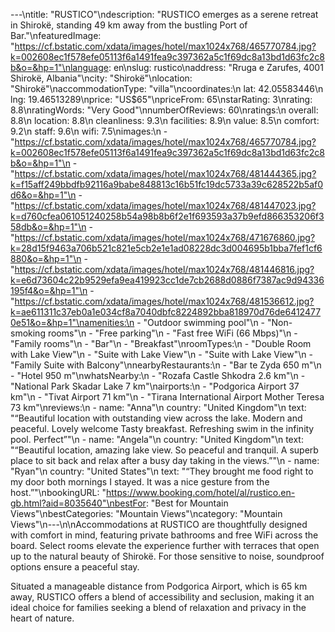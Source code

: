 ---\ntitle: "RUSTICO"\ndescription: "RUSTICO emerges as a serene retreat in Shirokë, standing 49 km away from the bustling Port of Bar."\nfeaturedImage: "https://cf.bstatic.com/xdata/images/hotel/max1024x768/465770784.jpg?k=002608ec1f578efe05113f6a1491fea9c397362a5c1f69dc8a13bd1d63fc2c8b&o=&hp=1"\nlanguage: en\nslug: rustico\naddress: "Rruga e Zarufes, 4001 Shirokë, Albania"\ncity: "Shirokë"\nlocation: "Shirokë"\naccommodationType: "villa"\ncoordinates:\n  lat: 42.05583446\n  lng: 19.46513289\nprice: "US$65"\npriceFrom: 65\nstarRating: 3\nrating: 8.8\nratingWords: "Very Good"\nnumberOfReviews: 60\nratings:\n  overall: 8.8\n  location: 8.8\n  cleanliness: 9.3\n  facilities: 8.9\n  value: 8.5\n  comfort: 9.2\n  staff: 9.6\n  wifi: 7.5\nimages:\n  - "https://cf.bstatic.com/xdata/images/hotel/max1024x768/465770784.jpg?k=002608ec1f578efe05113f6a1491fea9c397362a5c1f69dc8a13bd1d63fc2c8b&o=&hp=1"\n  - "https://cf.bstatic.com/xdata/images/hotel/max1024x768/481444365.jpg?k=f15aff249bbdfb92116a9babe848813c16b51fc19dc5733a39c628522b5af0d6&o=&hp=1"\n  - "https://cf.bstatic.com/xdata/images/hotel/max1024x768/481447023.jpg?k=d760cfea061051240258b54a98b8b6f2e1f693593a37b9efd866353206f358db&o=&hp=1"\n  - "https://cf.bstatic.com/xdata/images/hotel/max1024x768/471676860.jpg?k=28d15f9463a706b521c821e5cb2e1e1ad08228dc3d004695b1bba7fef1cf6880&o=&hp=1"\n  - "https://cf.bstatic.com/xdata/images/hotel/max1024x768/481446816.jpg?k=e6d73604c22b9529efa9ea419923cc1de7cb2688d0886f7387ac9d94336195f4&o=&hp=1"\n  - "https://cf.bstatic.com/xdata/images/hotel/max1024x768/481536612.jpg?k=ae611311c37eb0a1e034cf8a7040dbfc8224892bba818970d76de64124770e51&o=&hp=1"\namenities:\n  - "Outdoor swimming pool"\n  - "Non-smoking rooms"\n  - "Free parking"\n  - "Fast free WiFi (66 Mbps)"\n  - "Family rooms"\n  - "Bar"\n  - "Breakfast"\nroomTypes:\n  - "Double Room with Lake View"\n  - "Suite with Lake View"\n  - "Suite with Lake View"\n  - "Family Suite with Balcony"\nnearbyRestaurants:\n  - "Bar te Zyda 650 m"\n  - "Hotel 950 m"\nwhatsNearby:\n  - "Rozafa Castle Shkodra 2.6 km"\n  - "National Park Skadar Lake 7 km"\nairports:\n  - "Podgorica Airport 37 km"\n  - "Tivat Airport 71 km"\n  - "Tirana International Airport Mother Teresa 73 km"\nreviews:\n  - name: "Anna"\n    country: "United Kingdom"\n    text: "“Beautiful location with outstanding view across the lake. Modern and peaceful.
Lovely welcome
Tasty breakfast. Refreshing swim in the infinity pool.
Perfect”"\n  - name: "Angela"\n    country: "United Kingdom"\n    text: "“Beautiful location, amazing lake view. So peaceful and tranquil. A superb place to sit back and relax after a busy day taking in the views.”"\n  - name: "Ryan"\n    country: "United States"\n    text: "“They brought me food right to my door both mornings I stayed. It was a nice gesture from the host.”"\nbookingURL: "https://www.booking.com/hotel/al/rustico.en-gb.html?aid=8035640"\nbestFor: "Best for Mountain Views"\nbestCategories: "Mountain Views"\ncategory: "Mountain Views"\n---\n\nAccommodations at RUSTICO are thoughtfully designed with comfort in mind, featuring private bathrooms and free WiFi across the board. Select rooms elevate the experience further with terraces that open up to the natural beauty of Shirokë. For those sensitive to noise, soundproof options ensure a peaceful stay.

Situated a manageable distance from Podgorica Airport, which is 65 km away, RUSTICO offers a blend of accessibility and seclusion, making it an ideal choice for families seeking a blend of relaxation and privacy in the heart of nature.